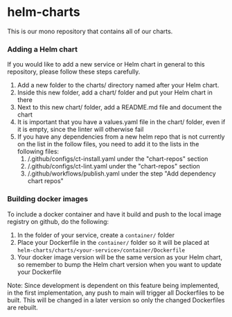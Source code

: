 # helm-charts
This is our mono repository that contains all of our charts.

### Adding a Helm chart
If you would like to add a new service or Helm chart in general to this repository, please follow these steps carefully. 
1. Add a new folder to the charts/ directory named after your Helm chart. 
2. Inside this new folder, add a chart/ folder and put your Helm chart in there
3. Next to this new chart/ folder, add a README.md file and document the chart
4. It is important that you have a values.yaml file in the chart/ folder, even if it is empty, since the linter will otherwise fail
5. If you have any dependencies from a new helm repo that is not currently on the list in the follow files, you need to add it to the lists in the following files: 
   1. /.github/configs/ct-install.yaml under the "chart-repos" section
   2. /.github/configs/ct-lint.yaml under the "chart-repos" section
   3. /.github/workflows/publish.yaml under the step "Add dependency chart repos"

### Building docker images
To include a docker container and have it build and push to the local image registry on github, do the following: 
1. In the folder of your service, create a `container/` folder
2. Place your Dockerfile in the `container/` folder so it will be placed at `helm-charts/charts/<your-service>/container/Dockerfile`
3. Your docker image version will be the same version as your Helm chart, so remember to bump the Helm chart version when you want to update your Dockerfile

Note: Since development is dependent on this feature being implemented, in the first implementation, any push to main will trigger all Dockerfiles to be built. This will be changed in a later version so only the changed Dockerfiles are rebuilt. 

